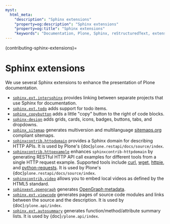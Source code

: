 ```yaml
---
myst:
  html_meta:
    "description": "Sphinx extensions"
    "property=og:description": "Sphinx extensions"
    "property=og:title": "Sphinx extensions"
    "keywords": "Documentation, Plone, Sphinx, reStructuredText, extensions"
---
```


(contributing-sphinx-extensions)=

# Sphinx extensions

We use several Sphinx extensions to enhance the presentation of Plone documentation.

-   [`sphinx.ext.intersphinx`](https://www.sphinx-doc.org/en/master/usage/extensions/intersphinx.html) provides linking between separate projects that use Sphinx for documentation.
-   [`sphinx.ext.todo`](https://www.sphinx-doc.org/en/master/usage/extensions/todo.html) adds support for todo items.
-   [`sphinx_copybutton`](https://sphinx-copybutton.readthedocs.io/en/latest/index.html)  adds a little "copy" button to the right of code blocks.
-   [`sphinx-design`](https://sphinx-design.readthedocs.io/en/latest/) adds grids, cards, icons, badges, buttons, tabs, and dropdowns.
-   [`sphinx_sitemap`](https://pypi.org/project/sphinx-sitemap/) generates multiversion and multilanguage [sitemaps.org](https://www.sitemaps.org/protocol.html) compliant sitemaps.
-   [`sphinxcontrib.httpdomain`](https://sphinxcontrib-httpdomain.readthedocs.io/en/stable/) provides a Sphinx domain for describing HTTP APIs.
    It is used by Plone's {doc}`plone.restapi/docs/source/index`.
-   [`sphinxcontrib.httpexample`](https://sphinxcontrib-httpexample.readthedocs.io/en/latest/) enhances `sphinxcontrib-httpdomain` by generating RESTful HTTP API call examples for different tools from a single HTTP request example.
    Supported tools include [curl](https://curl.se/), [wget](https://www.gnu.org/software/wget/), [httpie](https://httpie.io/), and [python-requests](https://requests.readthedocs.io/en/latest/).
    It is used by Plone's {doc}`plone.restapi/docs/source/index`.
-   [`sphinxcontrib.video`](https://pypi.org/project/sphinxcontrib-video/) allows you to embed local videos as defined by the HTML5 standard.
-   [`sphinxext.opengraph`](https://pypi.org/project/sphinxext-opengraph/) generates [OpenGraph metadata](https://ogp.me/).
-   [`sphinx.ext.viewcode`](https://www.sphinx-doc.org/en/master/usage/extensions/viewcode.html) generates pages of source code modules and links between the source and the description.
    It is used by {doc}`/plone.api/index`.
-   [`sphinx.ext.autosummary`](https://www.sphinx-doc.org/en/master/usage/extensions/autosummary.html) generates function/method/attribute summary lists.
    It is used by {doc}`/plone.api/index`.

